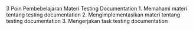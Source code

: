 3 Poin Pembebelajaran Materi Testing Documentation
    1. Memahami materi tentang testing documentation
    2. Mengimplementasikan materi tentang testing documentation
    3. Mengerjakan task testing documentation